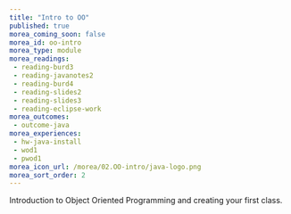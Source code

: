 ```yaml
---
title: "Intro to OO"
published: true
morea_coming_soon: false
morea_id: oo-intro
morea_type: module
morea_readings:
 - reading-burd3
 - reading-javanotes2
 - reading-burd4
 - reading-slides2
 - reading-slides3
 - reading-eclipse-work
morea_outcomes:
 - outcome-java
morea_experiences:
 - hw-java-install
 - wod1
 - pwod1
morea_icon_url: /morea/02.OO-intro/java-logo.png
morea_sort_order: 2
---
```


Introduction to Object Oriented Programming and creating your first class.
